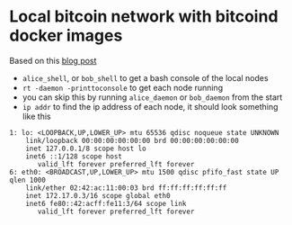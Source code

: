 # Local bitcoin network with bitcoind docker images 
Based on this [blog post](http://geraldkaszuba.com/creating-your-own-experimental-bitcoin-network/)

* `alice_shell`, or `bob_shell` to get a bash console of the local nodes
* `rt -daemon -printtoconsole` to get each node running
* you can skip this by running `alice_daemon` or `bob_daemon` from the start
* `ip addr` to find the ip address of each node, it should look something like this
```
1: lo: <LOOPBACK,UP,LOWER_UP> mtu 65536 qdisc noqueue state UNKNOWN 
    link/loopback 00:00:00:00:00:00 brd 00:00:00:00:00:00
    inet 127.0.0.1/8 scope host lo
    inet6 ::1/128 scope host 
       valid_lft forever preferred_lft forever
6: eth0: <BROADCAST,UP,LOWER_UP> mtu 1500 qdisc pfifo_fast state UP qlen 1000
    link/ether 02:42:ac:11:00:03 brd ff:ff:ff:ff:ff:ff
    inet 172.17.0.3/16 scope global eth0
    inet6 fe80::42:acff:fe11:3/64 scope link 
       valid_lft forever preferred_lft forever
```